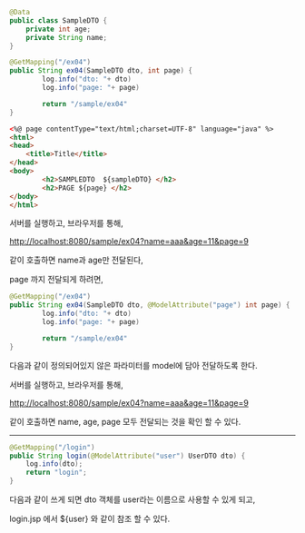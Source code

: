```java
@Data
public class SampleDTO {
    private int age;
    private String name;
}
```

```java
@GetMapping("/ex04")
public String ex04(SampleDTO dto, int page) {
		log.info("dto: "+ dto)
		log.info("page: "+ page)

		return "/sample/ex04"
}
```

```html
<%@ page contentType="text/html;charset=UTF-8" language="java" %>
<html>
<head>
    <title>Title</title>
</head>
<body>
		<h2>SAMPLEDTO  ${sampleDTO} </h2>
		<h2>PAGE ${page} </h2>
</body>
</html>
```

서버를 실행하고, 브라우저를 통해,

[http://localhost:8080/sample/ex04?name=aaa&age=11&page=9](http://localhost:8080/sample/ex04?name=aaa&age=11&page=9)

같이 호출하면 name과 age만 전달된다,

page 까지 전달되게 하려면,

```java
@GetMapping("/ex04")
public String ex04(SampleDTO dto, @ModelAttribute("page") int page) {
		log.info("dto: "+ dto)
		log.info("page: "+ page)

		return "/sample/ex04"
}
```

다음과 같이 정의되어있지 않은 파라미터를 model에 담아 전달하도록 한다.

서버를 실행하고, 브라우저를 통해,

[http://localhost:8080/sample/ex04?name=aaa&age=11&page=9](http://localhost:8080/sample/ex04?name=aaa&age=11&page=9)

같이 호출하면 name, age, page 모두 전달되는 것을 확인 할 수 있다.

---

```java
@GetMapping("/login")
public String login(@ModelAttribute("user") UserDTO dto) {
	log.info(dto);
	return "login";
}
```

다음과 같이 쓰게 되면 dto 객체를 user라는 이름으로 사용할 수 있게 되고,

login.jsp 에서 ${user} 와 같이 참조 할 수 있다.